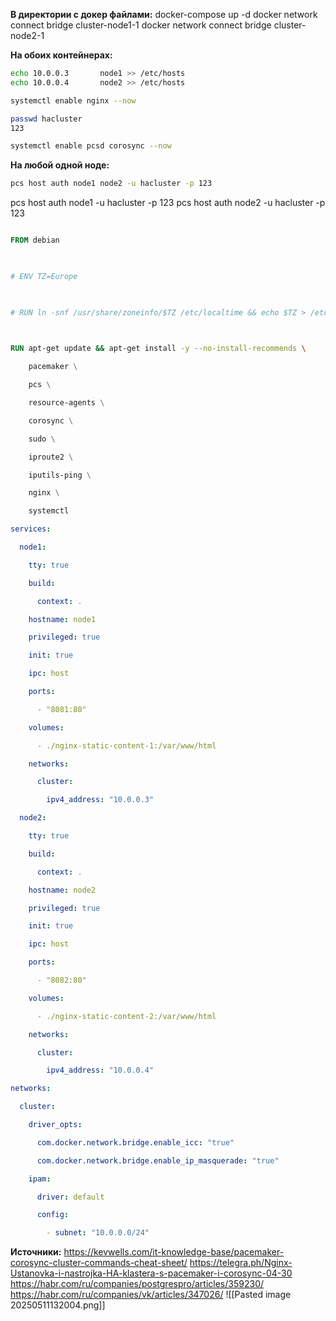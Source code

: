 **В директории с докер файлами:** 
docker-compose up -d
docker network connect bridge cluster-node1-1
docker network connect bridge cluster-node2-1

**На обоих контейнерах:**
``` bash
echo 10.0.0.3       node1 >> /etc/hosts
echo 10.0.0.4       node2 >> /etc/hosts

systemctl enable nginx --now

passwd hacluster
123

systemctl enable pcsd corosync --now
```

**На любой одной ноде:**
``` bash
pcs host auth node1 node2 -u hacluster -p 123
```

pcs host auth node1 -u hacluster -p 123
pcs host auth node2 -u hacluster -p 123


``` Dockerfile

FROM debian

  

# ENV TZ=Europe

  

# RUN ln -snf /usr/share/zoneinfo/$TZ /etc/localtime && echo $TZ > /etc/timezone

  

RUN apt-get update && apt-get install -y --no-install-recommends \

    pacemaker \

    pcs \

    resource-agents \

    corosync \

    sudo \

    iproute2 \

    iputils-ping \

    nginx \

    systemctl

```

``` yaml
services:

  node1:

    tty: true  

    build:

      context: .  

    hostname: node1

    privileged: true

    init: true

    ipc: host

    ports:

      - "8081:80"

    volumes:

      - ./nginx-static-content-1:/var/www/html

    networks:

      cluster:

        ipv4_address: "10.0.0.3"

  node2:

    tty: true  

    build:

      context: .  

    hostname: node2

    privileged: true

    init: true

    ipc: host

    ports:

      - "8082:80"

    volumes:

      - ./nginx-static-content-2:/var/www/html

    networks:

      cluster:

        ipv4_address: "10.0.0.4"

networks:

  cluster:

    driver_opts:

      com.docker.network.bridge.enable_icc: "true"

      com.docker.network.bridge.enable_ip_masquerade: "true"

    ipam:

      driver: default

      config:

        - subnet: "10.0.0.0/24"
```

**Источники:**
https://kevwells.com/it-knowledge-base/pacemaker-corosync-cluster-commands-cheat-sheet/
https://telegra.ph/Nginx-Ustanovka-i-nastrojka-HA-klastera-s-pacemaker-i-corosync-04-30
https://habr.com/ru/companies/postgrespro/articles/359230/
https://habr.com/ru/companies/vk/articles/347026/
![[Pasted image 20250511132004.png]]